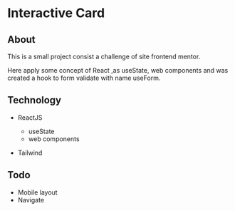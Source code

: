 # Interactive Card

## About

This is a small project consist a challenge of site frontend mentor.

Here apply some concept of React ,as useState, web components and was created a hook to form validate with name useForm.

## Technology

- ReactJS

  - useState
  - web components

- Tailwind

## Todo

- Mobile layout
- Navigate
